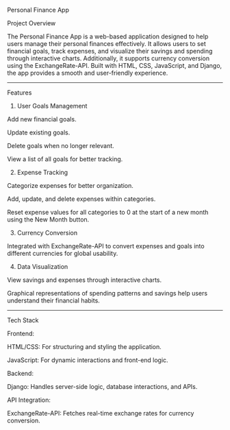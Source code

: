 Personal Finance App

Project Overview

The Personal Finance App is a web-based application designed to help users manage their personal finances effectively. It allows users to set financial goals, track expenses, and visualize their savings and spending through interactive charts. Additionally, it supports currency conversion using the ExchangeRate-API. Built with HTML, CSS, JavaScript, and Django, the app provides a smooth and user-friendly experience.


---

Features

1. User Goals Management

Add new financial goals.

Update existing goals.

Delete goals when no longer relevant.

View a list of all goals for better tracking.


2. Expense Tracking

Categorize expenses for better organization.

Add, update, and delete expenses within categories.

Reset expense values for all categories to 0 at the start of a new month using the New Month button.


3. Currency Conversion

Integrated with ExchangeRate-API to convert expenses and goals into different currencies for global usability.


4. Data Visualization

View savings and expenses through interactive charts.

Graphical representations of spending patterns and savings help users understand their financial habits.



---

Tech Stack

Frontend:

HTML/CSS: For structuring and styling the application.

JavaScript: For dynamic interactions and front-end logic.


Backend:

Django: Handles server-side logic, database interactions, and APIs.


API Integration:

ExchangeRate-API: Fetches real-time exchange rates for currency conversion.

